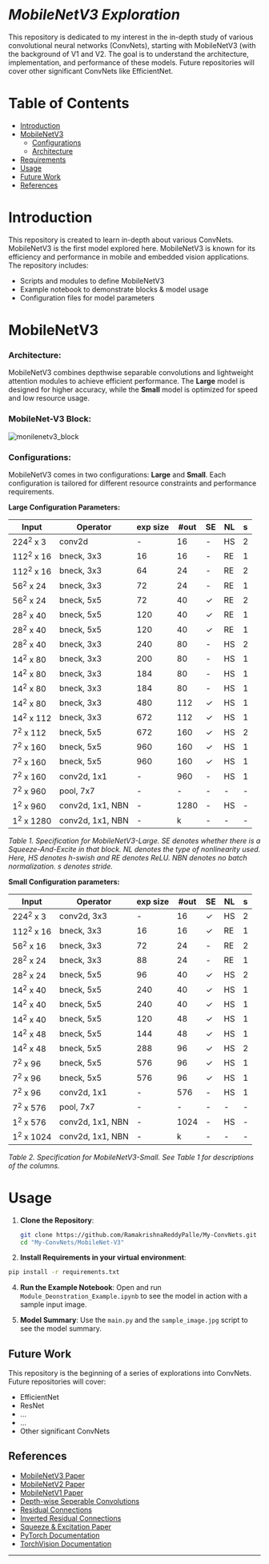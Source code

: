 # ***MobileNetV3 Exploration***

This repository is dedicated to my interest in the in-depth study of various convolutional neural networks (ConvNets), starting with MobileNetV3 (with the background of V1 and V2. The goal is to understand the architecture, implementation, and performance of these models. Future repositories will cover other significant ConvNets like EfficientNet.

# **Table of Contents**
- [Introduction](#introduction)
- [MobileNetV3](#mobilenetv3)
  - [Configurations](#configurations)
  - [Architecture](#architecture)
- [Requirements](#requirements)
- [Usage](#usage)
- [Future Work](#future-work)
- [References](#references)

# **Introduction**
This repository is created to learn in-depth about various ConvNets. MobileNetV3 is the first model explored here. MobileNetV3 is known for its efficiency and performance in mobile and embedded vision applications. The repository includes:
- Scripts and modules to define MobileNetV3
- Example notebook to demonstrate blocks & model usage
- Configuration files for model parameters


# **MobileNetV3**
### **Architecture:**
MobileNetV3 combines depthwise separable convolutions and lightweight attention modules to achieve efficient performance. The **Large** model is designed for higher accuracy, while the **Small** model is optimized for speed and low resource usage.

### **MobileNet-V3 Block:**
![monilenetv3_block](https://github.com/RamakrishnaReddyPalle/My-ConvNets/assets/137872198/22531b89-1c41-42f1-9036-ffeead1f32c7)

### **Configurations:**
MobileNetV3 comes in two configurations: **Large** and **Small**. Each configuration is tailored for different resource constraints and performance requirements.


**Large Configuration Parameters:**

| Input        | Operator      | exp size | \#out | SE  | NL  | s  |
|--------------|---------------|----------|-------|-----|-----|----|
| 224<sup>2</sup> x 3   | conv2d       | -        | 16    | -   | HS  | 2  |
| 112<sup>2</sup> x 16  | bneck, 3x3   | 16       | 16    | -   | RE  | 1  |
| 112<sup>2</sup> x 16  | bneck, 3x3   | 64       | 24    | -   | RE  | 2  |
| 56<sup>2</sup> x 24   | bneck, 3x3   | 72       | 24    | -   | RE  | 1  |
| 56<sup>2</sup> x 24   | bneck, 5x5   | 72       | 40    | ✓   | RE  | 2  |
| 28<sup>2</sup> x 40   | bneck, 5x5   | 120      | 40    | ✓   | RE  | 1  |
| 28<sup>2</sup> x 40   | bneck, 5x5   | 120      | 40    | ✓   | RE  | 1  |
| 28<sup>2</sup> x 40   | bneck, 3x3   | 240      | 80    | -   | HS  | 2  |
| 14<sup>2</sup> x 80   | bneck, 3x3   | 200      | 80    | -   | HS  | 1  |
| 14<sup>2</sup> x 80   | bneck, 3x3   | 184      | 80    | -   | HS  | 1  |
| 14<sup>2</sup> x 80   | bneck, 3x3   | 184      | 80    | -   | HS  | 1  |
| 14<sup>2</sup> x 80   | bneck, 3x3   | 480      | 112   | ✓   | HS  | 1  |
| 14<sup>2</sup> x 112  | bneck, 3x3   | 672      | 112   | ✓   | HS  | 1  |
| 7<sup>2</sup> x 112   | bneck, 5x5   | 672      | 160   | ✓   | HS  | 2  |
| 7<sup>2</sup> x 160   | bneck, 5x5   | 960      | 160   | ✓   | HS  | 1  |
| 7<sup>2</sup> x 160   | bneck, 5x5   | 960      | 160   | ✓   | HS  | 1  |
| 7<sup>2</sup> x 160   | conv2d, 1x1  | -        | 960   | -   | HS  | 1  |
| 7<sup>2</sup> x 960   | pool, 7x7    | -        | -     | -   | -   | -  |
| 1<sup>2</sup> x 960   | conv2d, 1x1, NBN | -    | 1280  | -   | HS  | -  |
| 1<sup>2</sup> x 1280  | conv2d, 1x1, NBN | -    | k     | -   | -   | -  |

*Table 1. Specification for MobileNetV3-Large. SE denotes whether there is a Squeeze-And-Excite in that block. NL denotes the type of nonlinearity used. Here, HS denotes h-swish and RE denotes ReLU. NBN denotes no batch normalization. s denotes stride.*

**Small Configuration parameters:**

| Input        | Operator      | exp size | \#out | SE  | NL  | s  |
|--------------|---------------|----------|-------|-----|-----|----|
| 224<sup>2</sup> x 3   | conv2d, 3x3  | -        | 16    | ✓   | HS  | 2  |
| 112<sup>2</sup> x 16  | bneck, 3x3   | 16       | 16    | ✓   | RE  | 1  |
| 56<sup>2</sup> x 16   | bneck, 3x3   | 72       | 24    | -   | RE  | 2  |
| 28<sup>2</sup> x 24   | bneck, 3x3   | 88       | 24    | -   | RE  | 1  |
| 28<sup>2</sup> x 24   | bneck, 5x5   | 96       | 40    | ✓   | HS  | 2  |
| 14<sup>2</sup> x 40   | bneck, 5x5   | 240      | 40    | ✓   | HS  | 1  |
| 14<sup>2</sup> x 40   | bneck, 5x5   | 240      | 40    | ✓   | HS  | 1  |
| 14<sup>2</sup> x 40   | bneck, 5x5   | 120      | 48    | ✓   | HS  | 1  |
| 14<sup>2</sup> x 48   | bneck, 5x5   | 144      | 48    | ✓   | HS  | 1  |
| 14<sup>2</sup> x 48   | bneck, 5x5   | 288      | 96    | ✓   | HS  | 2  |
| 7<sup>2</sup> x 96    | bneck, 5x5   | 576      | 96    | ✓   | HS  | 1  |
| 7<sup>2</sup> x 96    | bneck, 5x5   | 576      | 96    | ✓   | HS  | 1  |
| 7<sup>2</sup> x 96    | conv2d, 1x1  | -        | 576   | -   | HS  | 1  |
| 7<sup>2</sup> x 576   | pool, 7x7    | -        | -     | -   | -   | -  |
| 1<sup>2</sup> x 576   | conv2d, 1x1, NBN | -    | 1024  | -   | HS  | -  |
| 1<sup>2</sup> x 1024  | conv2d, 1x1, NBN | -    | k     | -   | -   | -  |

*Table 2. Specification for MobileNetV3-Small. See Table 1 for descriptions of the columns.*


# **Usage**
1. **Clone the Repository**:
    ```sh
    git clone https://github.com/RamakrishnaReddyPalle/My-ConvNets.git
    cd "My-ConvNets/MobileNet-V3"
    ```
2. **Install Requirements in your virtual environment**:
```sh
pip install -r requirements.txt
```

4. **Run the Example Notebook**:
    Open and run `Module_Deonstration_Example.ipynb` to see the model in action with a sample input image.

5. **Model Summary**:
    Use the `main.py` and the `sample_image.jpg` script to see the model summary.

## Future Work
This repository is the beginning of a series of explorations into ConvNets. Future repositories will cover:
- EfficientNet
- ResNet
- ...
- ...
- Other significant ConvNets

## References
- [MobileNetV3 Paper](https://arxiv.org/abs/1905.02244)
- [MobileNetV2 Paper](https://arxiv.org/abs/1801.04381)
- [MobileNetV1 Paper](https://arxiv.org/abs/1704.04861)
- [Depth-wise Seperable Convolutions](https://arxiv.org/abs/1610.02357)
- [Residual Connections](https://paperswithcode.com/method/residual-connection)
- [Inverted Residual Connections](https://paperswithcode.com/method/inverted-residual-block)
- [Squeeze & Excitation Paper](https://arxiv.org/abs/1709.01507)
- [PyTorch Documentation](https://pytorch.org/docs/stable/index.html)
- [TorchVision Documentation](https://pytorch.org/vision/stable/index.html)

---

